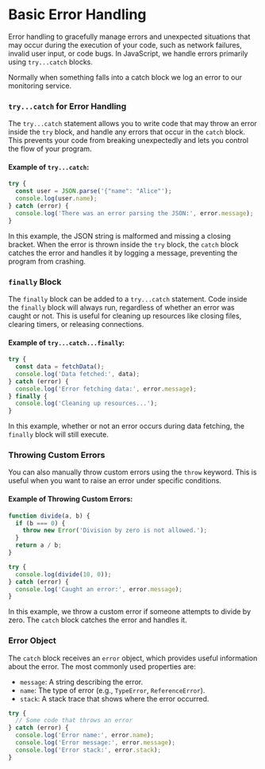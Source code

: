 # Basic Error Handling

Error handling to gracefully manage errors and unexpected situations that may occur during the execution of your code, such as network failures, invalid user input, or code bugs. In JavaScript, we handle errors primarily using `try...catch` blocks.

Normally when something falls into a catch block we log an error to our monitoring service.

### `try...catch` for Error Handling

The `try...catch` statement allows you to write code that may throw an error inside the `try` block, and handle any errors that occur in the `catch` block. This prevents your code from breaking unexpectedly and lets you control the flow of your program.

#### Example of `try...catch`:

```js
try {
  const user = JSON.parse('{"name": "Alice"');
  console.log(user.name);
} catch (error) {
  console.log('There was an error parsing the JSON:', error.message);
}
```

In this example, the JSON string is malformed and missing a closing bracket. When the error is thrown inside the `try` block, the `catch` block catches the error and handles it by logging a message, preventing the program from crashing.

### `finally` Block

The `finally` block can be added to a `try...catch` statement. Code inside the `finally` block will always run, regardless of whether an error was caught or not. This is useful for cleaning up resources like closing files, clearing timers, or releasing connections.

#### Example of `try...catch...finally`:

```js
try {
  const data = fetchData();
  console.log('Data fetched:', data);
} catch (error) {
  console.log('Error fetching data:', error.message);
} finally {
  console.log('Cleaning up resources...');
}
```

In this example, whether or not an error occurs during data fetching, the `finally` block will still execute.

### Throwing Custom Errors

You can also manually throw custom errors using the `throw` keyword. This is useful when you want to raise an error under specific conditions.

#### Example of Throwing Custom Errors:

```js
function divide(a, b) {
  if (b === 0) {
    throw new Error('Division by zero is not allowed.');
  }
  return a / b;
}

try {
  console.log(divide(10, 0));
} catch (error) {
  console.log('Caught an error:', error.message);
}
```

In this example, we throw a custom error if someone attempts to divide by zero. The `catch` block catches the error and handles it.

### Error Object

The `catch` block receives an `error` object, which provides useful information about the error. The most commonly used properties are:

- `message`: A string describing the error.
- `name`: The type of error (e.g., `TypeError`, `ReferenceError`).
- `stack`: A stack trace that shows where the error occurred.

```js
try {
  // Some code that throws an error
} catch (error) {
  console.log('Error name:', error.name);
  console.log('Error message:', error.message);
  console.log('Error stack:', error.stack);
}
```
